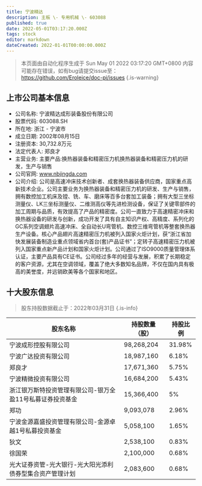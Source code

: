 ```yaml
---
title: 宁波精达
description: 主板 \- 专用机械 \- 603088
published: true
date: 2022-05-01T03:17:20.000Z
tags: stock
editor: markdown
dateCreated: 2022-01-01T00:00:00.000Z
---
```


> 本页面由自动化程序生成于 Sun May 01 2022 03:17:20 GMT+0800
> 内容可能存在错误，如有bug请提交issue至：https://github.com/Eroleice/doc-pi/issues
{.is-warning}

## 上市公司基本信息
- 公司名称: 宁波精达成形装备股份有限公司
- 股票代码: 603088.SH
- 所在地: 浙江 - 宁波市
- 成立日期: 2002年08月15日
- 注册资本: 30,732.8万元
- 法定代表人: 郑良才
- 主营业务: 主要产品:换热器装备和精密压力机换热器装备和精密压力机的研发，生产与销售
- 公司官网: www.nbjingda.com
- 公司介绍: 公司是高速冲床技术创新者、成套换热器装备供应商，国家重点高新技术企业。公司主要业务为换热器装备和精密压力机的研发、生产与销售，拥有数控加工机床及镗、铣、车、磨床等百多台套加工装备；拥有大型三坐标测量仪、LK三坐标测量仪、二维测高仪等先进检测设备，保证了关键零部件的加工周期与品质，有效提高了产品的精密度。公司一直致力于高速精密冲床和换热器设备的研发与创新，成功开发了具有自主知识产权、高精度、系列化的GC系列空调翅片高速冲床、全自动长U弯管机、数控三维弯管机等整套换热器生产设备。核心产品翅片高速精密压力机被列入国家火炬计划，获“浙江省加快发展装备制造业重点领域省内首台(套)产品证书”；定转子高速精密压力机被列入国家重点新产品计划和国家火炬计划。公司通过了ISO9000质量管理体系认证，主要产品具有CE证书。公司经过多年的经营与发展，积累了长期稳定的客户资源，尤其在空调领域，覆盖了绝大多数知名品牌，不仅在国内具有极高的美誉度，并远销欧美等各个国家和地区。


## 十大股东信息
> 股东持股数据截止于：2022年03月31日
{.is-info}

| 股东名称 | 持股数量（股） | 持股比例 |
| --- | --- | --- |
| 宁波成形控股有限公司 | 98,268,204 | 31.98% |
| 宁波广达投资有限公司 | 18,987,160 | 6.18% |
| 郑良才 | 17,671,360 | 5.75% |
| 宁波精微投资有限公司 | 16,684,200 | 5.43% |
| 浙江银万斯特投资管理有限公司-银万全盈11号私募证券投资基金 | 15,366,400 | 5% |
| 郑功 | 9,093,078 | 2.96% |
| 宁波金源嘉盛投资管理有限公司-金源卓越1号私募投资基金 | 5,058,100 | 1.65% |
| 狄文 | 2,538,100 | 0.83% |
| 徐国荣 | 2,100,000 | 0.68% |
| 光大证券资管-光大银行-光大阳光添利债券型集合资产管理计划 | 2,083,600 | 0.68% |




